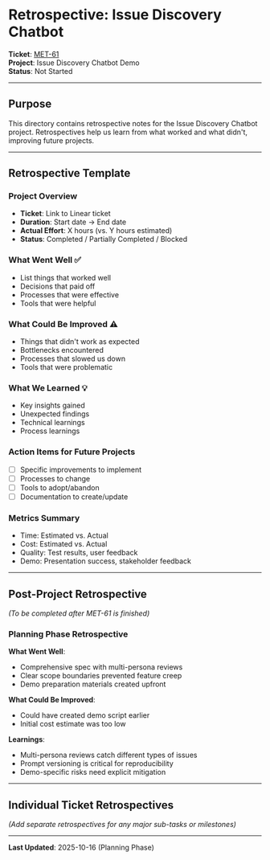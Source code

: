 # Retrospective: Issue Discovery Chatbot

**Ticket**: [MET-61](https://linear.app/metresearch/issue/MET-61)  
**Project**: Issue Discovery Chatbot Demo  
**Status**: Not Started

---

## Purpose

This directory contains retrospective notes for the Issue Discovery Chatbot project. Retrospectives help us learn from what worked and what didn't, improving future projects.

---

## Retrospective Template

### Project Overview
- **Ticket**: Link to Linear ticket
- **Duration**: Start date → End date
- **Actual Effort**: X hours (vs. Y hours estimated)
- **Status**: Completed / Partially Completed / Blocked

### What Went Well ✅
- List things that worked well
- Decisions that paid off
- Processes that were effective
- Tools that were helpful

### What Could Be Improved ⚠️
- Things that didn't work as expected
- Bottlenecks encountered
- Processes that slowed us down
- Tools that were problematic

### What We Learned 💡
- Key insights gained
- Unexpected findings
- Technical learnings
- Process learnings

### Action Items for Future Projects
- [ ] Specific improvements to implement
- [ ] Processes to change
- [ ] Tools to adopt/abandon
- [ ] Documentation to create/update

### Metrics Summary
- Time: Estimated vs. Actual
- Cost: Estimated vs. Actual
- Quality: Test results, user feedback
- Demo: Presentation success, stakeholder feedback

---

## Post-Project Retrospective

_(To be completed after MET-61 is finished)_

### Planning Phase Retrospective

**What Went Well**:
- Comprehensive spec with multi-persona reviews
- Clear scope boundaries prevented feature creep
- Demo preparation materials created upfront

**What Could Be Improved**:
- Could have created demo script earlier
- Initial cost estimate was too low

**Learnings**:
- Multi-persona reviews catch different types of issues
- Prompt versioning is critical for reproducibility
- Demo-specific risks need explicit mitigation

---

## Individual Ticket Retrospectives

_(Add separate retrospectives for any major sub-tasks or milestones)_

---

**Last Updated**: 2025-10-16 (Planning Phase)


